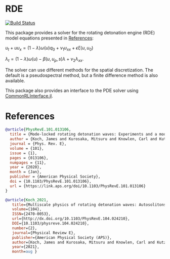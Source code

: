 # RDE

[![Build Status](https://github.com/KristianHolme/RDE.jl/actions/workflows/CI.yml/badge.svg?branch=main)](https://github.com/KristianHolme/RDE.jl/actions/workflows/CI.yml?query=branch%3Amain)

This package provides a solver for the rotating detonation engine (RDE) model equations presented in [References](#references):

$u_{t}+ uu_{x} = (1-\lambda)\omega(u)q_0 + \nu_1 u_{xx} + \epsilon \xi (u, u_0)$

$\lambda_t = (1-\lambda)\omega(u) - \beta (u, u_p, s)\lambda + \nu_{2}\lambda_{xx}$.

The solver can use different methods for the spatial discretization. The default is a pseudospectral method, but a finite difference method is also available.

This package also provides an interface to the PDE solver using [CommonRLInterface.jl](https://github.com/JuliaReinforcementLearning/CommonRLInterface.jl).


# References
```bibtex
@article{PhysRevE.101.013106,
  title = {Mode-locked rotating detonation waves: Experiments and a model equation},
  author = {Koch, James and Kurosaka, Mitsuru and Knowlen, Carl and Kutz, J. Nathan},
  journal = {Phys. Rev. E},
  volume = {101},
  issue = {1},
  pages = {013106},
  numpages = {11},
  year = {2020},
  month = {Jan},
  publisher = {American Physical Society},
  doi = {10.1103/PhysRevE.101.013106},
  url = {https://link.aps.org/doi/10.1103/PhysRevE.101.013106}
}

@article{Koch_2021,
   title={Multiscale physics of rotating detonation waves: Autosolitons and modulational instabilities},
   volume={104},
   ISSN={2470-0053},
   url={http://dx.doi.org/10.1103/PhysRevE.104.024210},
   DOI={10.1103/physreve.104.024210},
   number={2},
   journal={Physical Review E},
   publisher={American Physical Society (APS)},
   author={Koch, James and Kurosaka, Mitsuru and Knowlen, Carl and Kutz, J. Nathan},
   year={2021},
   month=aug }
```

